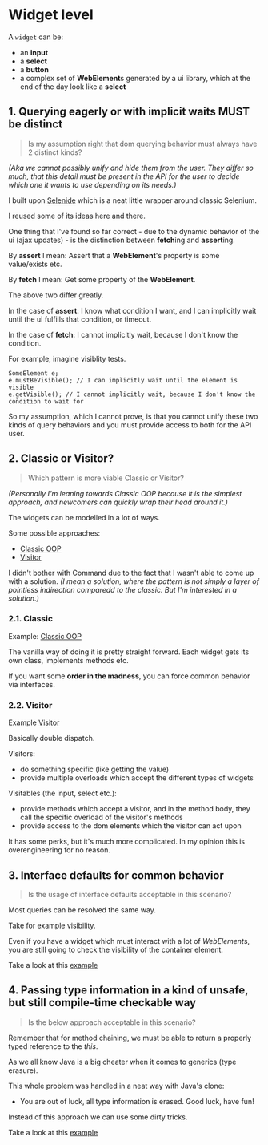 # Widget level

A `widget` can be:
- an **input**
- a **select**
- a **button**
- a complex set of **WebElement**s generated by a ui library, which at the end of the day look like a **select**

## 1. Querying eagerly or with implicit waits MUST be distinct

> Is my assumption right that dom querying behavior must always have 2 distinct kinds?

*(Aka we cannot possibly unify and hide them from the user.
They differ so much, that this detail must be present in the API for the user to decide 
which one it wants to use depending on its needs.)*

I built upon [Selenide](https://selenide.org/) which is a neat little wrapper around classic Selenium.

I reused some of its ideas here and there.

One thing that I've found so far correct - due to the dynamic behavior of the ui (ajax updates) - 
is the distinction between **fetch**ing and **assert**ing.

By **assert** I mean: Assert that a **WebElement**'s property is some value/exists etc.

By **fetch** I mean: Get some property of the **WebElement**.

The above two differ greatly.

In the case of **assert**: I know what condition I want, and I can implicitly wait until the ui fulfills that condition, or timeout.

In the case of **fetch**: I cannot implicitly wait, because I don't know the condition.

For example, imagine visiblity tests.

```
SomeElement e;
e.mustBeVisible(); // I can implicitly wait until the element is visible
e.getVisible(); // I cannot implicitly wait, because I don't know the condition to wait for
```

So my assumption, which I cannot prove, is that you cannot unify these two kinds of query behaviors
and you must provide access to both for the API user.

## 2. Classic or Visitor?

> Which pattern is more viable Classic or Visitor?

*(Personally I'm leaning towards Classic OOP because it is the simplest approach,
and newcomers can quickly wrap their head around it.)*

The widgets can be modelled in a lot of ways.

Some possible approaches:
- [Classic OOP](src/test/java/io/github/rkeeves/widget/pattern/classic/WidgetClassicPatternTest.java)
- [Visitor](src/test/java/io/github/rkeeves/widget/pattern/visitor/WidgetVisitorPatternTest.java)

I didn't bother with Command due to the fact that I wasn't able to come up with a solution.
*(I mean a solution, where the pattern is not simply a layer of pointless indirection comparedd to the classic.
But I'm interested in a solution.)*

### 2.1. Classic

Example: [Classic OOP](src/test/java/io/github/rkeeves/widget/pattern/classic/WidgetClassicPatternTest.java)

The vanilla way of doing it is pretty straight forward.
Each widget gets its own class, implements methods etc.

If you want some **order in the madness**, you can force common behavior via interfaces.

### 2.2. Visitor

Example [Visitor](src/test/java/io/github/rkeeves/widget/pattern/visitor/WidgetVisitorPatternTest.java)

Basically double dispatch.

Visitors:
- do something specific (like getting the value)
- provide multiple overloads which accept the different types of widgets

Visitables (the input, select etc.):
- provide methods which accept a visitor, and in the method body, they call the specific overload of the visitor's methods
- provide access to the dom elements which the visitor can act upon

It has some perks, but it's much more complicated.
In my opinion this is overengineering for no reason.

## 3. Interface defaults for common behavior

> Is the usage of interface defaults acceptable in this scenario? 

Most queries can be resolved the same way.

Take for example visibility.

Even if you have a widget which must interact with a lot of *WebElement*s, 
you are still going to check the visibility of the container element.

Take a look at this [example](src/test/java/io/github/rkeeves/widget/ability/notchained/AbilityNotChainedTest.java)

## 4. Passing type information in a kind of unsafe, but still compile-time checkable way

> Is the below approach acceptable in this scenario?

Remember that for method chaining, we must be able to return a properly typed reference to the *this*.

As we all know Java is a big cheater when it comes to generics (type erasure).

This whole problem was handled in a neat way with Java's clone:
- You are out of luck, all type information is erased. Good luck, have fun!

Instead of this approach we can use some dirty tricks.

Take a look at this [example](src/test/java/io/github/rkeeves/widget/ability/chained/AbilityChainedTest.java)
